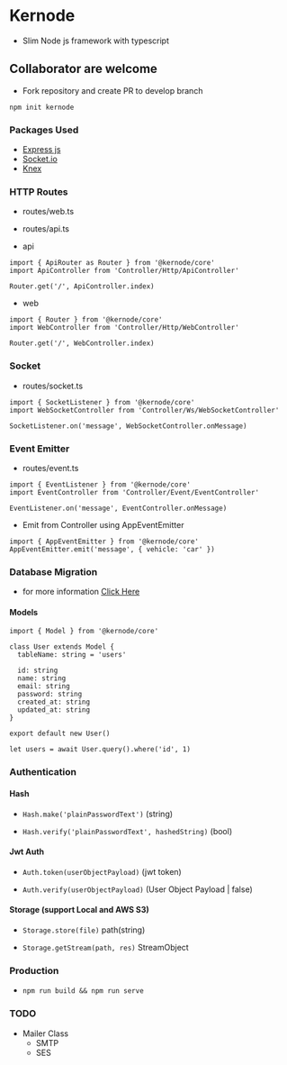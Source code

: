 # Kernode 

- Slim Node js framework with typescript

## Collaborator are welcome 

- Fork repository and create PR to develop branch

`npm init kernode`

### Packages Used

- [Express js](https://expressjs.com/en/starter/hello-world.html)
- [Socket.io](https://socket.io/docs/v4/server-initialization/)
- [Knex](http://knexjs.org/)

### HTTP Routes

- routes/web.ts
- routes/api.ts

- api
```
import { ApiRouter as Router } from '@kernode/core'
import ApiController from 'Controller/Http/ApiController'

Router.get('/', ApiController.index)

```

- web
```
import { Router } from '@kernode/core'
import WebController from 'Controller/Http/WebController'

Router.get('/', WebController.index)

```

### Socket

- routes/socket.ts

```
import { SocketListener } from '@kernode/core'
import WebSocketController from 'Controller/Ws/WebSocketController'

SocketListener.on('message', WebSocketController.onMessage)

```

### Event Emitter

- routes/event.ts

```
import { EventListener } from '@kernode/core'
import EventController from 'Controller/Event/EventController'

EventListener.on('message', EventController.onMessage)

```

- Emit from Controller using AppEventEmitter

```
import { AppEventEmitter } from '@kernode/core'
AppEventEmitter.emit('message', { vehicle: 'car' })

```

### Database Migration

- for more information [Click Here](http://knexjs.org/)

#### Models 

```
import { Model } from '@kernode/core'

class User extends Model {
  tableName: string = 'users'

  id: string
  name: string
  email: string
  password: string
  created_at: string
  updated_at: string
}

export default new User()

```

```
let users = await User.query().where('id', 1)

```

### Authentication

#### Hash

- `Hash.make('plainPasswordText')` (string)

- `Hash.verify('plainPasswordText', hashedString)` (bool)

#### Jwt Auth

- `Auth.token(userObjectPayload)` (jwt token)

- `Auth.verify(userObjectPayload)` (User Object Payload | false)

#### Storage (support Local and AWS S3) 

- `Storage.store(file)` path(string)

- `Storage.getStream(path, res)` StreamObject

### Production 

- `npm run build && npm run serve`

### TODO

- Mailer Class
  - SMTP
  - SES

